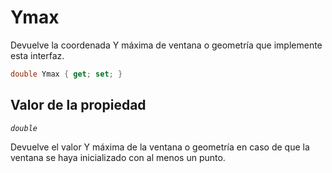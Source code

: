 # Ymax

Devuelve la coordenada Y máxima de ventana o geometría que implemente esta interfaz.

```csharp
double Ymax { get; set; }
```

## Valor de la propiedad

_`double`_

Devuelve el valor Y máxima de la ventana o geometría en caso de que la ventana se haya inicializado con al menos un punto.

